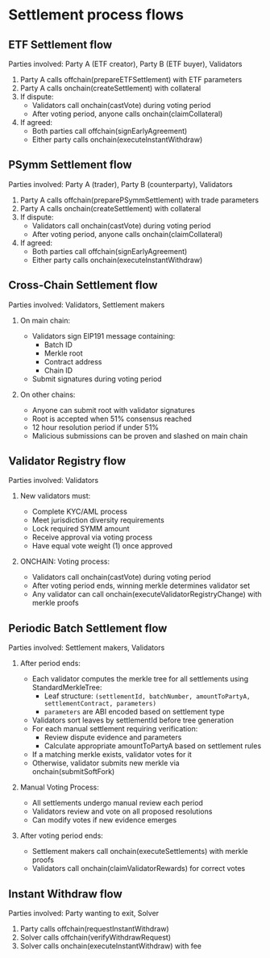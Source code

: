 # Settlement process flows

## ETF Settlement flow

Parties involved: Party A (ETF creator), Party B (ETF buyer), Validators

1. Party A calls offchain(prepareETFSettlement) with ETF parameters
2. Party A calls onchain(createSettlement) with collateral
3. If dispute:
   - Validators call onchain(castVote) during voting period
   - After voting period, anyone calls onchain(claimCollateral)
4. If agreed:
   - Both parties call offchain(signEarlyAgreement)
   - Either party calls onchain(executeInstantWithdraw)

## PSymm Settlement flow

Parties involved: Party A (trader), Party B (counterparty), Validators

1. Party A calls offchain(preparePSymmSettlement) with trade parameters
2. Party A calls onchain(createSettlement) with collateral
3. If dispute:
   - Validators call onchain(castVote) during voting period
   - After voting period, anyone calls onchain(claimCollateral)
4. If agreed:
   - Both parties call offchain(signEarlyAgreement)
   - Either party calls onchain(executeInstantWithdraw)

## Cross-Chain Settlement flow

Parties involved: Validators, Settlement makers

1. On main chain:

   - Validators sign EIP191 message containing:
     - Batch ID
     - Merkle root
     - Contract address
     - Chain ID
   - Submit signatures during voting period

2. On other chains:
   - Anyone can submit root with validator signatures
   - Root is accepted when 51% consensus reached
   - 12 hour resolution period if under 51%
   - Malicious submissions can be proven and slashed on main chain

## Validator Registry flow

Parties involved: Validators

1. New validators must:

   - Complete KYC/AML process
   - Meet jurisdiction diversity requirements
   - Lock required SYMM amount
   - Receive approval via voting process
   - Have equal vote weight (1) once approved

2. ONCHAIN: Voting process:
   - Validators call onchain(castVote) during voting period
   - After voting period ends, winning merkle determines validator set
   - Any validator can call onchain(executeValidatorRegistryChange) with merkle proofs

## Periodic Batch Settlement flow

Parties involved: Settlement makers, Validators

1. After period ends:

   - Each validator computes the merkle tree for all settlements using StandardMerkleTree:
     - Leaf structure: `(settlementId, batchNumber, amountToPartyA, settlementContract, parameters)`
     - `parameters` are ABI encoded based on settlement type
   - Validators sort leaves by settlementId before tree generation
   - For each manual settlement requiring verification:
     - Review dispute evidence and parameters
     - Calculate appropriate amountToPartyA based on settlement rules
   - If a matching merkle exists, validator votes for it
   - Otherwise, validator submits new merkle via onchain(submitSoftFork)

2. Manual Voting Process:

   - All settlements undergo manual review each period
   - Validators review and vote on all proposed resolutions
   - Can modify votes if new evidence emerges

3. After voting period ends:
   - Settlement makers call onchain(executeSettlements) with merkle proofs
   - Validators call onchain(claimValidatorRewards) for correct votes

## Instant Withdraw flow

Parties involved: Party wanting to exit, Solver

1. Party calls offchain(requestInstantWithdraw)
2. Solver calls offchain(verifyWithdrawRequest)
3. Solver calls onchain(executeInstantWithdraw) with fee
